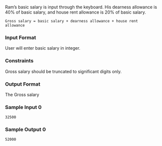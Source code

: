 Ram’s basic salary is input through the keyboard. His dearness allowance is 40% of basic salary, and house rent allowance is 20% of basic salary.
```
Gross salary = basic salary + dearness allowance + house rent allowance
```
### Input Format

User will enter basic salary in integer.

### Constraints

Gross salary should be truncated to significant digits only.

### Output Format

The Gross salary

### Sample Input 0
```
32500
```
### Sample Output 0
```
52000
```
